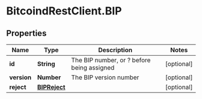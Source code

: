 # BitcoindRestClient.BIP

## Properties
Name | Type | Description | Notes
------------ | ------------- | ------------- | -------------
**id** | **String** | The BIP number, or ? before being assigned | [optional] 
**version** | **Number** | The BIP version number | [optional] 
**reject** | [**BIPReject**](BIPReject.md) |  | [optional] 


